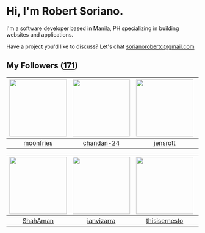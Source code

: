 # Hi, I'm Robert Soriano.
I'm a software developer based in Manila, PH specializing in building websites and applications.

Have a project you'd like to discuss?
Let's chat <a href="mailto:=sorianorobertc@gmail.com?Subject=Hello" target="_top">sorianorobertc@gmail.com</a>

## My Followers ([171](https://github.com/sorxrob?tab=followers))

| <img src="https://avatars3.githubusercontent.com/u/22251753?v=4" width="150" height="150" /> | <img src="https://avatars3.githubusercontent.com/u/27084297?v=4" width="150" height="150" /> | <img src="https://avatars0.githubusercontent.com/u/26483650?v=4" width="150" height="150" /> | <img src="https://avatars3.githubusercontent.com/u/14821791?v=4" width="150" height="150" /> |
| :------------------------------------------------------------------------------------------: | :------------------------------------------------------------------------------------------: | :------------------------------------------------------------------------------------------: | :------------------------------------------------------------------------------------------: |
|                           [moonfries](https://github.com/moonfries)                          |                          [chandan-24](https://github.com/chandan-24)                         |                            [jensrott](https://github.com/jensrott)                           |                          [ivankisyov](https://github.com/ivankisyov)                         |

| <img src="https://avatars1.githubusercontent.com/u/15168293?v=4" width="150" height="150" /> | <img src="https://avatars2.githubusercontent.com/u/2890710?v=4" width="150" height="150" /> | <img src="https://avatars2.githubusercontent.com/u/55156145?v=4" width="150" height="150" /> | <img src="https://avatars1.githubusercontent.com/u/28409417?v=4" width="150" height="150" /> |
| :------------------------------------------------------------------------------------------: | :-----------------------------------------------------------------------------------------: | :------------------------------------------------------------------------------------------: | :------------------------------------------------------------------------------------------: |
|                            [ShahAman](https://github.com/ShahAman)                           |                         [ianvizarra](https://github.com/ianvizarra)                         |                       [thisisernesto](https://github.com/thisisernesto)                      |                            [dipanjal](https://github.com/dipanjal)                           |